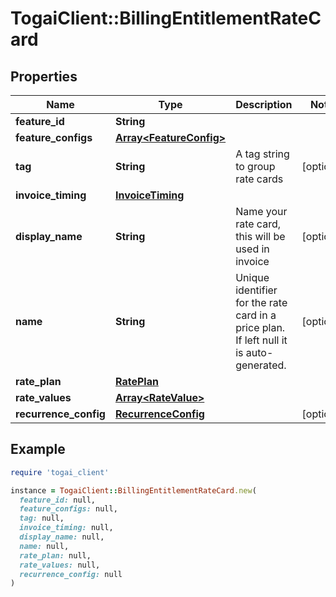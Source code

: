 # TogaiClient::BillingEntitlementRateCard

## Properties

| Name | Type | Description | Notes |
| ---- | ---- | ----------- | ----- |
| **feature_id** | **String** |  |  |
| **feature_configs** | [**Array&lt;FeatureConfig&gt;**](FeatureConfig.md) |  |  |
| **tag** | **String** | A tag string to group rate cards | [optional] |
| **invoice_timing** | [**InvoiceTiming**](InvoiceTiming.md) |  |  |
| **display_name** | **String** | Name your rate card, this will be used in invoice | [optional] |
| **name** | **String** | Unique identifier for the rate card in a price plan. If left null it is auto-generated. | [optional] |
| **rate_plan** | [**RatePlan**](RatePlan.md) |  |  |
| **rate_values** | [**Array&lt;RateValue&gt;**](RateValue.md) |  |  |
| **recurrence_config** | [**RecurrenceConfig**](RecurrenceConfig.md) |  | [optional] |

## Example

```ruby
require 'togai_client'

instance = TogaiClient::BillingEntitlementRateCard.new(
  feature_id: null,
  feature_configs: null,
  tag: null,
  invoice_timing: null,
  display_name: null,
  name: null,
  rate_plan: null,
  rate_values: null,
  recurrence_config: null
)
```

